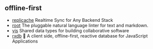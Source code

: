 ## offline-first

- [replicache](https://github.com/rocicorp/replicache) Realtime Sync for Any Backend Stack
- [root](https://github.com/textlint/textlint) The pluggable natural language linter for text and markdown.
- [yjs](https://github.com/yjs/yjs) Shared data types for building collaborative software
- [rxdb](https://github.com/pubkey/rxdb) 🔄 A client side, offline-first, reactive database for JavaScript Applications